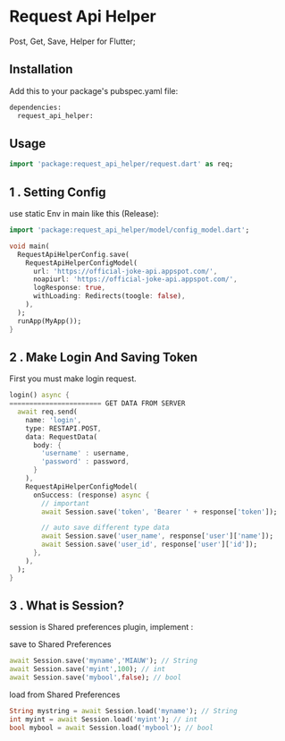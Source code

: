 # Request Api Helper

Post, Get, Save, Helper for Flutter;


## Installation

Add this to your package's pubspec.yaml file:

```bash
dependencies:
  request_api_helper:
```

## Usage

```dart
import 'package:request_api_helper/request.dart' as req;
```

## 1 . Setting Config
use static Env in main like this (Release):

```dart
import 'package:request_api_helper/model/config_model.dart';

void main(
  RequestApiHelperConfig.save(
    RequestApiHelperConfigModel(
      url: 'https://official-joke-api.appspot.com/',
      noapiurl: 'https://official-joke-api.appspot.com/',
      logResponse: true,
      withLoading: Redirects(toogle: false),
    ),
  );
  runApp(MyApp());
}

```

## 2 . Make Login And Saving Token
First you must make login request.

```dart
login() async {
======================= GET DATA FROM SERVER
  await req.send(
    name: 'login',
    type: RESTAPI.POST,
    data: RequestData(
      body: {
        'username' : username,
        'password' : password,
      }
    ),
    RequestApiHelperConfigModel(
      onSuccess: (response) async {
        // important
        await Session.save('token', 'Bearer ' + response['token']);

        // auto save different type data
        await Session.save('user_name', response['user']['name']);
        await Session.save('user_id', response['user']['id']);
      },
    ),
  );
}
```
## 3 . What is Session?

session is Shared preferences plugin, implement :

save to Shared Preferences
```dart
await Session.save('myname','MIAUW'); // String
await Session.save('myint',100); // int
await Session.save('mybool',false); // bool

```

load from Shared Preferences
```dart
String mystring = await Session.load('myname'); // String
int myint = await Session.load('myint'); // int
bool mybool = await Session.load('mybool'); // bool

```